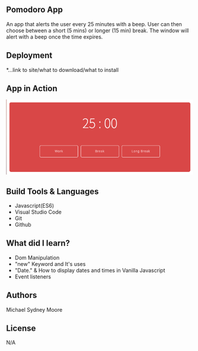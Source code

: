 ## Pomodoro App
An app that alerts the user every 25 minutes with a beep. User can then choose between a short (5 mins) or longer (15 min) break. The window will alert with a beep once the time expires. 
## Deployment
*...link to site/what to download/what to install
## App in Action
![](IMG/pomodoro-screenshot.png)
## Build Tools & Languages
- Javascript(ES6)
- Visual Studio Code
- Git
- Github

## What did I learn? 
- Dom Manipulation 
- "new" Keyword and It's uses
- "Date." & How to display dates and times in Vanilla Javascript
- Event listeners 

## Authors 
Michael Sydney Moore            
## License 
N/A